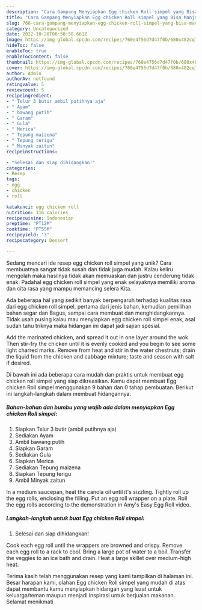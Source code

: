 ```yaml
---
description: "Cara Gampang Menyiapkan Egg chicken Roll simpel yang Bisa Manjain Lidah"
title: "Cara Gampang Menyiapkan Egg chicken Roll simpel yang Bisa Manjain Lidah"
slug: 766-cara-gampang-menyiapkan-egg-chicken-roll-simpel-yang-bisa-manjain-lidah
category: Uncategorized
date: 2022-10-20T06:50:58.661Z
image: https://img-global.cpcdn.com/recipes/760e4756d7d47f0b/680x482cq70/egg-chicken-roll-simpel-foto-resep-utama.jpg
hideToc: false
enableToc: true
enableTocContent: false
thumbnail: https://img-global.cpcdn.com/recipes/760e4756d7d47f0b/680x482cq70/egg-chicken-roll-simpel-foto-resep-utama.jpg
cover: https://img-global.cpcdn.com/recipes/760e4756d7d47f0b/680x482cq70/egg-chicken-roll-simpel-foto-resep-utama.jpg
author: Admin
authorAv: notfound
ratingvalue: 5
reviewcount: 5
recipeingredient:
- " Telur 3 butir ambil putihnya aja"
- " Ayam"
- " bawang putih"
- " Garam"
- " Gula"
- " Merica"
- " Tepung maizena"
- " Tepung terigu"
- " Minyak zaitun"
recipeinstructions:

- "Selesai dan siap dihidangkan!"
categories:
- Resep
tags:
- egg
- chicken
- roll

katakunci: egg chicken roll 
nutrition: 116 calories
recipecuisine: Indonesian
preptime: "PT12M"
cooktime: "PT55M"
recipeyield: "3"
recipecategory: Dessert

---
```





Sedang mencari ide resep egg chicken roll simpel yang unik? Cara membuatnya sangat tidak susah dan tidak juga mudah. Kalau keliru mengolah maka hasilnya tidak akan memuaskan dan justru cenderung tidak enak. Padahal egg chicken roll simpel yang enak selayaknya memiliki aroma dan cita rasa yang mampu memancing selera Kita.





Ada beberapa hal yang sedikit banyak berpengaruh terhadap kualitas rasa dari egg chicken roll simpel, pertama dari jenis bahan, kemudian pemilihan bahan segar dan Bagus, sampai cara membuat dan menghidangkannya. Tidak usah pusing kalau mau menyiapkan egg chicken roll simpel enak,      asal sudah tahu triknya maka hidangan ini dapat jadi sajian spesial.














Add the marinated chicken, and spread it out in one layer around the wok. Then stir-fry the chicken until it is evenly cooked and you begin to see some light charred marks. Remove from heat and stir in the water chestnuts; drain the liquid from the chicken and cabbage mixture; taste and season with salt if desired.






Di bawah ini ada beberapa cara mudah dan praktis untuk membuat egg chicken roll simpel yang siap dikreasikan. Kamu dapat membuat Egg chicken Roll simpel menggunakan 9 bahan dan 0 tahap pembuatan. Berikut ini langkah-langkah dalam membuat hidangannya.

<!--inarticleads1-->

##### Bahan-bahan dan bumbu yang wajib ada dalam menyiapkan Egg chicken Roll simpel:

1. Siapkan  Telur 3 butir (ambil putihnya aja)
1. Sediakan  Ayam
1. Ambil  bawang putih
1. Siapkan  Garam
1. Sediakan  Gula
1. Siapkan  Merica
1. Sediakan  Tepung maizena
1. Siapkan  Tepung terigu
1. Ambil  Minyak zaitun


In a medium saucepan, heat the canola oil until it&#39;s sizzling. Tightly roll up the egg rolls, enclosing the filling. Put an egg roll wrapper on a plate. Roll the egg rolls according to the demonstration in Amy&#39;s Easy Egg Roll video. 

<!--inarticleads2-->

##### Langkah-langkah untuk buat Egg chicken Roll simpel:


1. Selesai dan siap dihidangkan!

Cook each egg roll until the wrappers are browned and crispy. Remove each egg roll to a rack to cool. Bring a large pot of water to a boil. Transfer the veggies to an ice bath and drain. Heat a large skillet over medium-high heat. 

Terima kasih telah menggunakan resep yang kami tampilkan di halaman ini. Besar harapan kami, olahan Egg chicken Roll simpel yang mudah di atas dapat membantu kamu menyiapkan hidangan yang lezat untuk keluarga/teman maupun menjadi inspirasi untuk berjualan makanan. Selamat menikmati
